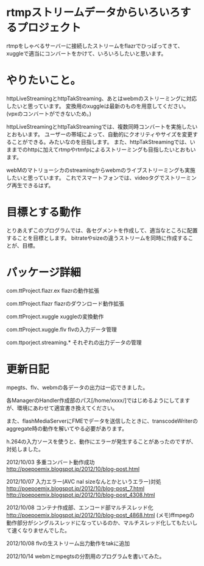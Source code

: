 # rtmpストリームデータからいろいろするプロジェクト

rtmpをしゃべるサーバーに接続したストリームをflazrでひっぱってきて、
xuggleで適当にコンバートをかけて、いろいろしたいと思います。

# やりたいこと。

httpLiveStreamingとhttpTakStreaming、あとはwebmのストリーミングに対応したいと思っています。
変換用のxuggleは最新のものを用意してください。(vpxのコンバートができないため。)

httpLiveStreamingとhttpTakStreamingでは、複数同時コンバートを実施したいとおもいます。
ユーザーの帯域によって、自動的にクオリティやサイズを変更することができる。みたいなのを目指します。
また、httpTakStreamingでは、いままでのhttpに加えてrtmpやrtmfpによるストリーミングも目指したいとおもいます。

webMのマトリョーシカのstreamingからwebmのライブストリーミングも実施したいと思っています。
これでスマートフォンでは、videoタグでストリーミング再生できるはず。

# 目標とする動作

とりあえずこのプログラムでは、各セグメントを作成して、適当なところに配置することを目標とします。
bitrateやsizeの違うストリームを同時に作成することが、目標。

# パッケージ詳細

com.ttProject.flazr.ex
 flazrの動作拡張

com.ttProject.flazr
 flazrのダウンロード動作拡張

com.ttProject.xuggle
 xuggleの変換動作

com.ttProject.xuggle.flv
 flvの入力データ管理

com.ttporject.streaming.*
 それぞれの出力データの管理


# 更新日記

mpegts、flv、webmの各データの出力は一応できました。

各ManagerのHandler作成部のパス[/home/xxxx/]ではじめるようにしてますが、環境にあわせて適宜書き換えてください。

また、flashMediaServerにFMEでデータを送信したときに、transcodeWriterのaggregate時の動作を解いてやる必要があります。

h.264の入力ソースを使うと、動作にエラーが発生することがあったのですが、対処しました。

2012/10/03
多重コンバート動作成功
http://poepoemix.blogspot.jp/2012/10/blog-post.html

2012/10/07
入力エラー(AVC nal sizeなんとかというエラー)対処
http://poepoemix.blogspot.jp/2012/10/blog-post_7.html
http://poepoemix.blogspot.jp/2012/10/blog-post_4308.html

2012/10/08
コンテナ作成部、エンコード部マルチスレッド化
http://poepoemix.blogspot.jp/2012/10/blog-post_4868.html
(メモ)ffmpegの動作部分がシングルスレッドになっているのか、マルチスレッド化してもたいして速くなりませんでした。

2012/10/08
flvの生ストリーム出力動作をtakに追加

2012/10/14
webmとmpegtsの分割用のプログラムを書いてみた。
